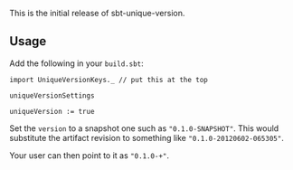 This is the initial release of sbt-unique-version.

Usage
-----

Add the following in  your `build.sbt`:

    import UniqueVersionKeys._ // put this at the top

    uniqueVersionSettings

    uniqueVersion := true

Set the `version` to a snapshot one such as `"0.1.0-SNAPSHOT"`.
This would substitute the artifact revision to something like `"0.1.0-20120602-065305"`.

Your user can then point to it as `"0.1.0-+"`.
